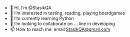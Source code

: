 - 👋 Hi, I’m @StasikQA
- 👀 I’m interested in testing, reading, playing boardgames  
- 🌱 I’m currently learning Python
- 💞️ I’m looking to collaborate on ... line in developing 
- 📫 How to reach me: email StasikQA@gmail.com

<!---
StasikQA/StasikQA is a ✨ special ✨ repository because its `README.md` (this file) appears on your GitHub profile.
You can click the Preview link to take a look at your changes.
--->
